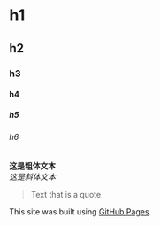 # h1
## h2
### h3
#### h4
##### h5
###### h6

**这是粗体文本**  
*这是斜体文本*

> Text that is a quote

This site was built using [GitHub Pages](https://pages.github.com/).